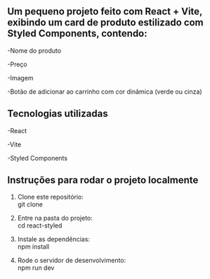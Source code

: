## Um pequeno projeto feito com React + Vite, exibindo um card de produto estilizado com Styled Components, contendo:  

-Nome do produto  

-Preço  

-Imagem  

-Botão de adicionar ao carrinho com cor dinâmica (verde ou cinza) 


## Tecnologias utilizadas  

-React  

-Vite  

-Styled Components  

## Instruções para rodar o projeto localmente  
1. Clone este repositório:  
git clone

2. Entre na pasta do projeto:  
cd react-styled  

3. Instale as dependências:  
npm install 

4. Rode o servidor de desenvolvimento:  
npm run dev  






